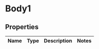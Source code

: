 # Body1

## Properties
Name | Type | Description | Notes
------------ | ------------- | ------------- | -------------

